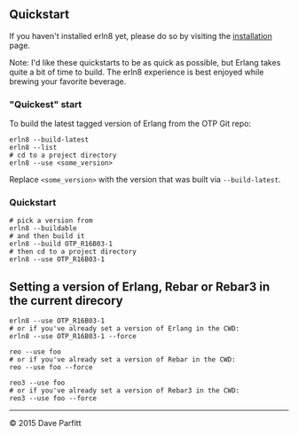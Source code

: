 ## Quickstart

If you haven't installed erln8 yet, please do so by visiting the [installation](installation.md) page.

Note: I'd like these quickstarts to be as quick as possible, but Erlang takes quite a bit of time to build. The erln8 experience is best enjoyed while brewing your favorite beverage.

### "Quickest" start
To build the latest tagged version of Erlang from the OTP Git repo:

```text
erln8 --build-latest
erln8 --list 
# cd to a project directory
erln8 --use <some_version>
```

Replace `<some_version>` with the version that was built via `--build-latest`.

### Quickstart

```text
# pick a version from
erln8 --buildable
# and then build it
erln8 --build OTP_R16B03-1
# then cd to a project directory
erln8 --use OTP_R16B03-1
```




## Setting a version of Erlang, Rebar or Rebar3 in the current direcory

```text
erln8 --use OTP_R16B03-1
# or if you've already set a version of Erlang in the CWD:
erln8 --use OTP_R16B03-1 --force
```

```text
reo --use foo
# or if you've already set a version of Rebar in the CWD:
reo --use foo --force
```

```text
reo3 --use foo
# or if you've already set a version of Rebar3 in the CWD:
reo3 --use foo --force
```
---

© 2015 Dave Parfitt

